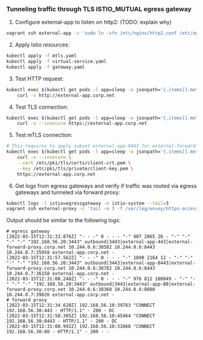 ### Tunneling traffic through TLS ISTIO_MUTUAL egress gateway

1. Configure external-app to listen on http2: (TODO: explain why)
```sh
vagrant ssh external-app -c 'sudo ln -sfn /etc/nginx/http2.conf /etc/nginx/nginx.conf; sudo systemctl restart nginx'
```

2. Apply Istio resources:
```sh
kubectl apply -f mtls.yaml
kubectl apply -f virtual-service.yaml
kubectl apply -f gateway.yaml
```

3. Test HTTP request:
```sh
kubectl exec $(kubectl get pods -l app=sleep -o jsonpath='{.items[].metadata.name}') -c sleep -- \
    curl -v http://external-app.corp.net
```

4. Test TLS connection:
```sh
kubectl exec $(kubectl get pods -l app=sleep -o jsonpath='{.items[].metadata.name}') -c sleep -- \
    curl -v --insecure https://external-app.corp.net
```

5. Test mTLS connection:
```sh
# This requires to apply subset external-app-8443 for external-forward-proxy
kubectl exec $(kubectl get pods -l app=sleep -o jsonpath='{.items[].metadata.name}') -c sleep -- \
    curl -v --insecure \
    --cert /etc/pki/tls/certs/client-crt.pem \
    --key /etc/pki/tls/private/client-key.pem \
    https://external-app.corp.net
```

6. Get logs from egress gateways and verify if traffic was routed via egress gateways
   and tunneled via forward proxy:
```sh
kubectl logs -l istio=egressgateway -n istio-system --tail=3
vagrant ssh external-proxy -c 'tail -n 3 -f /var/log/envoy/https-access.log'
```

Output should be similar to the following logs:
```
# egress gateway
[2022-03-15T12:31:33.876Z] "- - -" 0 - - - "-" 907 2065 26 - "-" "-" "-" "-" "192.168.56.20:3443" outbound|3443|external-app-443|external-forward-proxy.corp.net 10.244.0.6:38582 10.244.0.6:8443 10.244.0.7:35958 external-app.corp.net -
[2022-03-15T12:31:57.562Z] "- - -" 0 - - - "-" 1890 2164 12 - "-" "-" "-" "-" "192.168.56.20:3443" outbound|3443|external-app-8443|external-forward-proxy.corp.net 10.244.0.6:38782 10.244.0.6:8443 10.244.0.7:36158 external-app.corp.net -
[2022-03-15T12:31:08.248Z] "- - -" 0 - - - "-" 976 812 180049 - "-" "-" "-" "-" "192.168.56.20:3443" outbound|3443|external-app-80|external-forward-proxy.corp.net 10.244.0.6:38360 10.244.0.6:8080 10.244.0.7:39826 external-app.corp.net -
# forward proxy
[2022-03-15T12:31:34.620Z] 192.168.56.10:39763 "CONNECT 192.168.56.30:443 - HTTP/1.1" - 200 - DC 
[2022-03-15T12:31:58.305Z] 192.168.56.10:45464 "CONNECT 192.168.56.30:8443 - HTTP/1.1" - 200 - DC 
[2022-03-15T12:31:08.992Z] 192.168.56.10:31068 "CONNECT 192.168.56.30:80 - HTTP/1.1" - 200 - -
```
